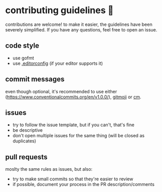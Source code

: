 # contributing guidelines 🍻

contributions are welcome! to make it easier, the guidelines have been severely simplified. If you have any questions, feel free to open an issue.

## code style

- use gofmt
- use [.editorconfig](https://editorconfig.org/) (if your editor supports it)

## commit messages

even though optional, it's recommended to use either (https://www.conventionalcommits.org/en/v1.0.0/), [gitmoji](https://gitmoji.carloscuesta.me/) or [cm](https://github.com/Brian3647/cm).

## issues

- try to follow the issue template, but if you can't, that's fine
- be descriptive
- don't open multiple issues for the same thing (will be closed as duplicates)

## pull requests

moslty the same rules as issues, but also:

- try to make small commits so that they're easier to review
- if possible, document your process in the PR description/comments
